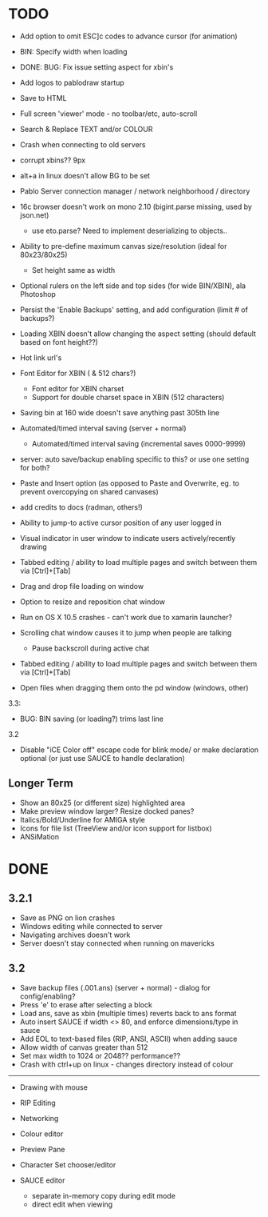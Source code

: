 # TODO

- Add option to omit ESC]c codes to advance cursor (for animation)
- BIN: Specify width when loading
- DONE: BUG: Fix issue setting aspect for xbin's
- Add logos to pablodraw startup
- Save to HTML
- Full screen 'viewer' mode - no toolbar/etc, auto-scroll
- Search & Replace TEXT and/or COLOUR
- Crash when connecting to old servers
- corrupt xbins?? 9px
- alt+a in linux doesn't allow BG to be set
- Pablo Server connection manager / network neighborhood / directory

- 16c browser doesn't work on mono 2.10 (bigint.parse missing, used by json.net)
	- use eto.parse?  Need to implement deserializing to objects..

- Ability to pre-define maximum canvas size/resolution (ideal for 80x23/80x25)
	- Set height same as width
- Optional rulers on the left side and top sides (for wide BIN/XBIN), ala Photoshop
- Persist the 'Enable Backups' setting, and add configuration (limit # of backups?)
- Loading XBIN doesn't allow changing the aspect setting (should default based on font height??)
- Hot link url's
- Font Editor for XBIN ( & 512 chars?)
	- Font editor for XBIN charset
	- Support for double charset space in XBIN (512 characters)
- Saving bin at 160 wide doesn't save anything past 305th line
- Automated/timed interval saving (server + normal)
	- Automated/timed interval saving (incremental saves 0000-9999)
- server: auto save/backup enabling specific to this? or use one setting for both?
- Paste and Insert option (as opposed to Paste and Overwrite, eg. to prevent overcopying on shared canvases)
- add credits to docs (radman, others!)
- Ability to jump-to active cursor position of any user logged in
- Visual indicator in user window to indicate users actively/recently drawing
- Tabbed editing / ability to load multiple pages and switch between them via [Ctrl]+[Tab]
- Drag and drop file loading on window

- Option to resize and reposition chat window 
- Run on OS X 10.5 crashes - can't work due to xamarin launcher?
- Scrolling chat window causes it to jump when people are talking
	- Pause backscroll during active chat
- Tabbed editing / ability to load multiple pages and switch between them via [Ctrl]+[Tab]
- Open files when dragging them onto the pd window (windows, other)

3.3:
- BUG: BIN saving (or loading?) trims last line



3.2
- Disable "iCE Color off" escape code for blink mode/ or make declaration optional (or just use SAUCE to handle declaration)

 
## Longer Term
- Show an 80x25 (or different size) highlighted area
- Make preview window larger? Resize docked panes?
- Italics/Bold/Underline for AMIGA style
- Icons for file list (TreeView and/or icon support for listbox)
- ANSiMation


# DONE

3.2.1
-----
- Save as PNG on lion crashes
- Windows editing while connected to server
- Navigating archives doesn't work
- Server doesn't stay connected when running on mavericks


3.2
---

- Save backup files (.001.ans) (server + normal) - dialog for config/enabling?
- Press 'e' to erase after selecting a block
- Load ans, save as xbin (multiple times) reverts back to ans format
- Auto insert SAUCE if width <> 80, and enforce dimensions/type in sauce
- Add EOL to text-based files (RIP, ANSI, ASCII) when adding sauce
- Allow width of canvas greater than 512
- Set max width to 1024 or 2048??  performance??
- Crash with ctrl+up on linux - changes directory instead of colour



----------
- Drawing with mouse
 
- RIP Editing

- Networking

- Colour editor

- Preview Pane

- Character Set chooser/editor

- SAUCE editor
	- separate in-memory copy during edit mode
	- direct edit when viewing
	
	
	
	
	
	
	
	
	
	
	
